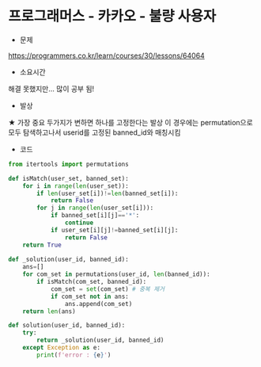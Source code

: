 # 프로그래머스 - 카카오 - 불량 사용자

- 문제

https://programmers.co.kr/learn/courses/30/lessons/64064

- 소요시간

해결 못했지만... 많이 공부 됨!

- 발상

★ 가장 중요
두가지가 변하면 하나를 고정한다는 발상
이 경우에는 permutation으로 모두 탐색하고나서 
userid를 고정된 banned_id와 매칭시킴

- 코드

```python
from itertools import permutations

def isMatch(user_set, banned_set):
    for i in range(len(user_set)):
        if len(user_set[i])!=len(banned_set[i]):
            return False
        for j in range(len(user_set[i])):
            if banned_set[i][j]=='*':
                continue
            if user_set[i][j]!=banned_set[i][j]:
                return False
    return True
    
def _solution(user_id, banned_id):
    ans=[]
    for com_set in permutations(user_id, len(banned_id)):
        if isMatch(com_set, banned_id):
            com_set = set(com_set) # 중복 제거
            if com_set not in ans:
                ans.append(com_set)
    return len(ans)

def solution(user_id, banned_id):
    try:
        return _solution(user_id, banned_id)
    except Exception as e:
        print(f'error : {e}')
```